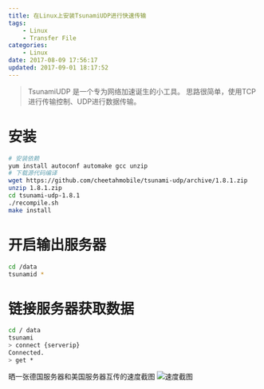 ```yaml
---
title: 在Linux上安装TsunamiUDP进行快速传输
tags: 
    - Linux
    - Transfer File
categories:
    - Linux
date: 2017-08-09 17:56:17
updated: 2017-09-01 18:17:52
---
```

> TsunamiUDP 是一个专为网络加速诞生的小工具。 
思路很简单，使用TCP进行传输控制、UDP进行数据传输。


<!--more-->

# 安装
```bash
# 安装依赖
yum install autoconf automake gcc unzip
# 下载源代码编译
wget https://github.com/cheetahmobile/tsunami-udp/archive/1.8.1.zip
unzip 1.8.1.zip
cd tsunami-udp-1.8.1
./recompile.sh
make install
```
# 开启输出服务器
```bash
cd /data
tsunamid *
```

# 链接服务器获取数据
```bash
cd / data
tsunami
> connect {serverip}
Connected.
> get *
```
晒一张德国服务器和美国服务器互传的速度截图
![速度截图][1]


  [1]: https://o3xwvu85n.qnssl.com/2016/05/2418556794.png
